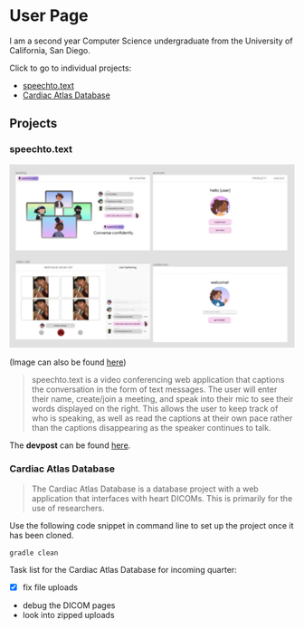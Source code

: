 # User Page

I am a second year Computer Science undergraduate from the University of California, San Diego.

Click to go to individual projects:
- [speechto.text](https://github.com/trisaleung/cse110lab1/blob/main/index.md#speechtotext)
- [Cardiac Atlas Database](https://github.com/trisaleung/cse110lab1/blob/main/index.md#cardiac-atlas-database)

## Projects

### speechto.text

<img src="./speechto.text.png"/>

(Image can also be found [here](./speechto.text.png))

> speechto.text is a video conferencing web application that captions the conversation in the form of text messages. The user will enter their name, create/join a meeting, and speak into their mic to see their words displayed on the right. This allows the user to keep track of who is speaking, as well as read the captions at their own pace rather than the captions disappearing as the speaker continues to talk.

The **devpost** can be found [here](https://devpost.com/software/speechto-tech).

### Cardiac Atlas Database

> The Cardiac Atlas Database is a database project with a web application that interfaces with heart DICOMs. This is primarily for the use of researchers.

Use the following code snippet in command line to set up the project once it has been cloned.

```
gradle clean
```

Task list for the Cardiac Atlas Database for incoming quarter:
- [x] fix file uploads
- debug the DICOM pages
- look into zipped uploads